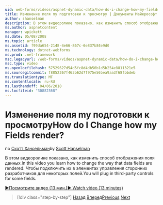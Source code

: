 ```yaml
---
uid: web-forms/videos/aspnet-dynamic-data/how-do-i-change-how-my-fields-render
title: Изменение поля my подготовки к просмотру | Документы Майкрософт
author: shanselman
description: В этом видеоролике показано, как изменить способ отображения поля данных. Чтобы подключить их в элементах управления сторонних разработчиков для некоторых полей.
ms.author: aspnetcontent
manager: wpickett
ms.date: 05/08/2008
ms.topic: article
ms.assetid: f99da654-2148-4e66-867c-6e837b84e9d0
ms.technology: dotnet-webforms
ms.prod: .net-framework
msc.legacyurl: /web-forms/videos/aspnet-dynamic-data/how-do-i-change-how-my-fields-render
msc.type: video
ms.openlocfilehash: 57529627d54d5fc8d4db50b1d5b254e8811321e5
ms.sourcegitcommit: f8852267f463b62d7f975e56bea9aa3f68fbbdeb
ms.translationtype: MT
ms.contentlocale: ru-RU
ms.lasthandoff: 04/06/2018
ms.locfileid: "30882368"
---
```

<a name="how-do-i-change-how-my-fields-render"></a><span data-ttu-id="e81b9-105">Изменение поля my подготовки к просмотру</span><span class="sxs-lookup"><span data-stu-id="e81b9-105">How do I Change how my Fields render?</span></span>
====================
<span data-ttu-id="e81b9-106">по [Скотт Хансельман](https://github.com/shanselman)</span><span class="sxs-lookup"><span data-stu-id="e81b9-106">by [Scott Hanselman](https://github.com/shanselman)</span></span>

<span data-ttu-id="e81b9-107">В этом видеоролике показано, как изменить способ отображения поля данных.</span><span class="sxs-lookup"><span data-stu-id="e81b9-107">In this video you learn how to change the way that data fields are rendered.</span></span> <span data-ttu-id="e81b9-108">Чтобы подключить их в элементах управления сторонних разработчиков для некоторых полей.</span><span class="sxs-lookup"><span data-stu-id="e81b9-108">You will plug in third-party controls for some fields.</span></span>

[<span data-ttu-id="e81b9-109">&#9654;Посмотрите видео (13 мин.)</span><span class="sxs-lookup"><span data-stu-id="e81b9-109">&#9654; Watch video (13 minutes)</span></span>](https://channel9.msdn.com/Blogs/ASP-NET-Site-Videos/how-do-i-change-how-my-fields-render)

> [!div class="step-by-step"]
> <span data-ttu-id="e81b9-110">[Назад](how-do-i-enable-inline-gridview-editing.md)
> [Вперед](how-do-i-handle-business-logic-exceptions.md)</span><span class="sxs-lookup"><span data-stu-id="e81b9-110">[Previous](how-do-i-enable-inline-gridview-editing.md)
[Next](how-do-i-handle-business-logic-exceptions.md)</span></span>
